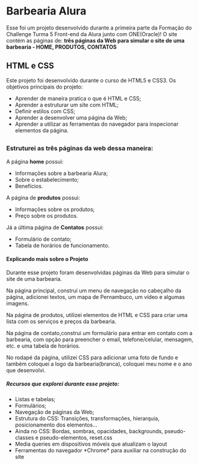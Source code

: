 # Barbearia Alura 

Esse foi um projeto desenvolvido durante a primeira parte da Formação do Challenge Turma 5 Front-end da Alura junto com ONE(Oracle)! 
O site contém as páginas de: <strong>três páginas da Web para simular o site de uma barbearia - HOME, PRODUTOS, CONTATOS</strong>

## HTML e CSS
Este projeto foi desenvolvido durante o curso de HTML5 e CSS3. Os objetivos principais do projeto:
- Aprender de maneira pratica o que é HTML e CSS;
- Aprender a estruturar um site com HTML;
- Definir estilos com CSS;
- Aprender a desenvolver uma página da Web;
- Aprender a utilizar as ferramentas do navegador para inspecionar elementos da página.

##

### Estruturei as três páginas da web dessa maneira: 
A página <strong>home</strong> possui: 
<ul>
  <li>Informações sobre a barbearia Alura;</li>
  <li>Sobre o estabelecimento;</li>
  <li>Benefícios.</li>
</ul>
A página de <strong>produtos</strong> possui:
<ul>
  <li>Informações sobre os produtos;</li>
  <li>Preço sobre os produtos.</li>
</ul>
Já a última página de <strong>Contatos</strong> possui:
<ul>
  <li>Formulário de contato;</li>
  <li>Tabela de horários de funcionamento.</li>
</ul>


#### Explicando mais sobre o Projeto

Durante esse projeto foram desenvolvidas páginas da Web para simular o site de uma barbearia.

Na página principal, construí um menu de navegação no cabeçalho da página, adicionei textos, um mapa de Pernambuco, um vídeo e algumas imagens.

Na página de produtos, utilizei elementos de HTML e CSS para criar uma lista com os serviços e preços da barbearia.

Na página de contato,construi um formulário para entrar em contato com a barbearia, com opção para preencher o email, telefone/celular, mensagem, etc. e uma tabela de horários.

No rodapé da página, utilizei CSS para adicionar uma foto de fundo e também coloquei a logo da barbearia(branca), coloquei meu nome e o ano que desenvolvi.

##### Recursos que explorei durante esse projeto: 
<ul>
  <li>Listas e tabelas;</li>
  <li>Formulários;</li>
  <li>Navegação de páginas da Web;</li>
  <li>Estrutura do CSS: Transições, transformações, hierarquia, posicionamento dos elementos...</li>
  <li> Ainda no CSS: Bordas, sombras, opacidades, backgrounds, pseudo-classes e pseudo-elementos, reset.css</li>
  <li>Media queries em dispositivos móveis que atualizam o layout</li>
  <li>Ferramentas do navegador *Chrome* para auxiliar na construção do site </li>
</ul>

